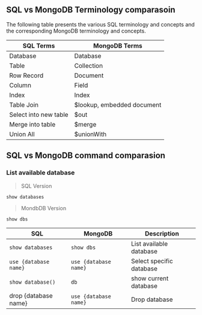 ## SQL vs MongoDB Terminology comparasoin

The following table presents the various SQL terminology and concepts and the corresponding MongoDB terminology and concepts.


|SQL Terms | MongoDB Terms|
|-----|-----|
|Database| Database|
|Table|Collection|
|Row Record|Document|
|Column| Field|
|Index|Index|
|Table Join| $lookup, embedded document|
|Select into new table| $out|
|Merge into table| $merge|
|Union All| $unionWith|


## SQL vs MongoDB command comparasion

### List available database

>SQL Version

    show databases

>MondbDB Version

    show dbs






|SQL|MongoDB|Description|
|----|----|----|
|```show databases```| ```show dbs```|List available database|
|```use {database name}```|```use {database name}```| Select specific database|
|```show database()```|```db```| show current database|
|drop {database name}|```use {database name} ```|Drop database|




